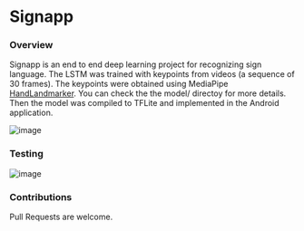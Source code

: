 
# Signapp

### Overview

Signapp is an end to end deep learning project for recognizing sign language. The LSTM was trained with keypoints from videos (a sequence of 30 frames). The keypoints were obtained using MediaPipe [HandLandmarker](https://ai.google.dev/edge/mediapipe/solutions/vision/hand_landmarker). You can check the the model/ directoy for more details.
Then the model was compiled to TFLite and implemented in the Android application. 

![image](https://github.com/user-attachments/assets/fa638b72-5900-4091-ac6c-a71aa63298b1)


### Testing
![image](https://github.com/user-attachments/assets/f9deb72d-41ed-46ae-90e6-16bea207a9d1)




### Contributions
Pull Requests are welcome.
